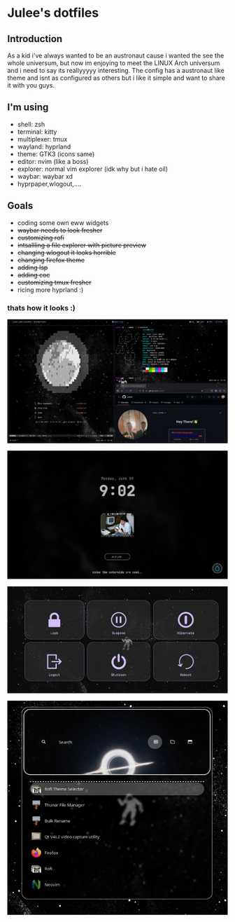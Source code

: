 # Julee's dotfiles

## Introduction

As a kid i've always wanted to be an austronaut cause i wanted the see the whole universum, but now im enjoying to meet the LINUX Arch universum and i need to say its reallyyyyy interesting.
The config has a austronaut like theme and isnt as configured as others but i like it simple and want to share it with you guys.

## I'm using

- shell: zsh
- terminal: kitty
- multiplexer: tmux
- wayland: hyprland
- theme: GTK3 (icons same)
- editor: nvim (like a boss)
- explorer: normal vim explorer (idk why but i hate oil)
- waybar: waybar xd
- hyprpaper,wlogout,....

## Goals

- coding some own eww widgets
- ~~waybar needs to look fresher~~
- ~~customizing rofi~~
- ~~intsallling a file explorer with picture preview~~
- ~~changing wlogout it looks horrible~~
- ~~changing firefox theme~~
- ~~adding lsp~~
- ~~adding coc~~
- ~~customizing tmux fresher~~
- ricing more hyprland :)

### thats how it looks :)

![image](https://github.com/JuleeC/dotfiles/blob/main/Pictures/Screenshots/SHOW_OFF_2.png)

![image](https://github.com/JuleeC/dotfiles/blob/main/Pictures/Screenshots/SHOW_OFF_LOGINN.png)

![image](https://github.com/JuleeC/dotfiles/blob/main/Pictures/Screenshots/WLOGOUT_SHOW.png)

![image](https://github.com/JuleeC/dotfiles/blob/main/Pictures/Screenshots/SHOW_OFF_ROFI.png)
